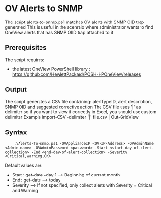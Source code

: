 # OV Alerts to SNMP

The script alerts-to-snmp.ps1 matches OV alerts with SNMP OID trap generated
This is useful in the scenraio where administrator wants to find OneView alerts that has SNMP OIID trap attached to it

## Prerequisites
The  script requires:
   * the latest OneView PowerShell library : https://github.com/HewlettPackard/POSH-HPOneView/releases


## Output
The script generates a CSV file containing: alertTypeID, alert description, SNMP OID and suggested corrective action 
The CSV file uses '|' as delimiter so if you want to view it correctly in Excel, you should use custom delimiter
Example
import-CSV -delimiter '|' file.csv | Out-GridView


## Syntax

```
    .\Alerts-To-snmp.ps1 -OVApplianceIP <OV-IP-Address> -OVAdminName <Admin-name> -OVAdminPassword <password> -Start <start-day-of-alert-collection> -End <end-day-of-alert-collection> -Severity <Critical,warning,OK>

```
Default values are:

   * Start : get-date -day 1   --> Beginning of current month
   * End   : get-date          --> today
   * Severity                  --> If not specified, only collect alerts with Severity = Critical and Warning
    
